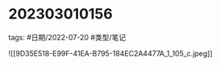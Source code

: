 # 202303010156

tags: #日期/2022-07-20 #类型/笔记 

![[9D35E518-E99F-41EA-B795-184EC2A4477A_1_105_c.jpeg]]